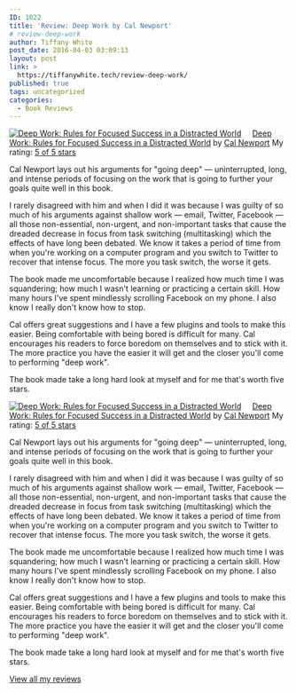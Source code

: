 ```yaml
---
ID: 1022
title: 'Review: Deep Work by Cal Newport'
# review-deep-work
author: Tiffany White
post_date: 2016-04-03 03:09:13
layout: post
link: >
  https://tiffanywhite.tech/review-deep-work/
published: true
tags: uncategorized
categories:
  - Book Reviews
---
```



<a style="float: left; padding-right: 20px;" href="https://www.goodreads.com/book/show/25904506"><img src="https://d.gr-assets.com/books/1449422525m/25904506.jpg" alt="Deep Work: Rules for Focused Success in a Distracted World" border="0" /></a>
<a href="https://www.goodreads.com/book/show/25904506">Deep Work: Rules for Focused Success in a Distracted World</a> by <a href="https://www.goodreads.com/author/show/147891">Cal Newport</a>
My rating: <a href="https://www.goodreads.com/review/show/1576872102">5 of 5 stars</a>

Cal Newport lays out his arguments for "going deep" — uninterrupted, long, and intense periods of focusing on the work that is going to further your goals quite well in this book.

I rarely disagreed with him and when I did it was because I was guilty of so much of his arguments against shallow work — email, Twitter, Facebook — all those non-essential, non-urgent, and non-important tasks that cause the dreaded decrease in focus from task switching (multitasking) which the effects of have long been debated. We know it takes a period of time from when you're working on a computer program and you switch to Twitter to recover that intense focus. The more you task switch, the worse it gets.

The book made me uncomfortable because I realized how much time I was squandering; how much I wasn't learning or practicing a certain skill. How many hours I've spent mindlessly scrolling Facebook on my phone. I also know I really don't know how to stop.

Cal offers great suggestions and I have a few plugins and tools to make this easier. Being comfortable with being bored is difficult for many. Cal encourages his readers to force boredom on themselves and to stick with it. The more practice you have the easier it will get and the closer you'll come to performing "deep work".

The book made take a long hard look at myself and for me that's worth five stars.





<a style="float: left; padding-right: 20px;" href="https://www.goodreads.com/book/show/25904506"><img src="https://d.gr-assets.com/books/1449422525m/25904506.jpg" alt="Deep Work: Rules for Focused Success in a Distracted World" border="0" /></a>
<a href="https://www.goodreads.com/book/show/25904506">Deep Work: Rules for Focused Success in a Distracted World</a> by <a href="https://www.goodreads.com/author/show/147891">Cal Newport</a>
My rating: <a href="https://www.goodreads.com/review/show/1576872102">5 of 5 stars</a>

Cal Newport lays out his arguments for "going deep" — uninterrupted, long, and intense periods of focusing on the work that is going to further your goals quite well in this book.

I rarely disagreed with him and when I did it was because I was guilty of so much of his arguments against shallow work — email, Twitter, Facebook — all those non-essential, non-urgent, and non-important tasks that cause the dreaded decrease in focus from task switching (multitasking) which the effects of have long been debated. We know it takes a period of time from when you're working on a computer program and you switch to Twitter to recover that intense focus. The more you task switch, the worse it gets.

The book made me uncomfortable because I realized how much time I was squandering; how much I wasn't learning or practicing a certain skill. How many hours I've spent mindlessly scrolling Facebook on my phone. I also know I really don't know how to stop.

Cal offers great suggestions and I have a few plugins and tools to make this easier. Being comfortable with being bored is difficult for many. Cal encourages his readers to force boredom on themselves and to stick with it. The more practice you have the easier it will get and the closer you'll come to performing "deep work".

The book made take a long hard look at myself and for me that's worth five stars.






<a href="https://www.goodreads.com/review/show/1576872102">View all my reviews</a>
